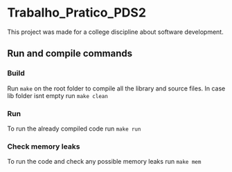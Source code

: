 # Trabalho_Pratico_PDS2

This project was made for a college discipline about software development.

## Run and compile commands


### Build

Run `make` on the root folder to compile all the library and source files. 
In case lib folder isnt empty run `make clean`

### Run

To run the already compiled code run `make run`

### Check memory leaks

To run the code and check any possible memory leaks run `make mem`
